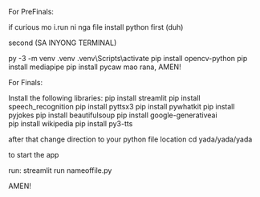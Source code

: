 For PreFinals:

if curious mo i.run ni nga file install python first (duh)

second (SA INYONG TERMINAL)

py -3 -m venv .venv
.venv\Scripts\activate
pip install opencv-python
pip install mediapipe
pip install pycaw
mao rana, AMEN!



For Finals:

Install the following libraries:
 pip install streamlit
 pip install speech_recognition
 pip install pyttsx3
 pip install pywhatkit
 pip install pyjokes
 pip install beautifulsoup
 pip install google-generativeai    
 pip install wikipedia
 pip install py3-tts      

 after that change direction to your python file location
 cd yada/yada/yada

 to start the app

 run: streamlit run nameoffile.py

 AMEN!
